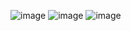 ![image](https://github.com/edwardpan729/pic/blob/master/pic/2.png)
![image](https://github.com/edwardpan729/pic/blob/master/pic/3.png)
![image](https://github.com/edwardpan729/pic/blob/master/4.png)
